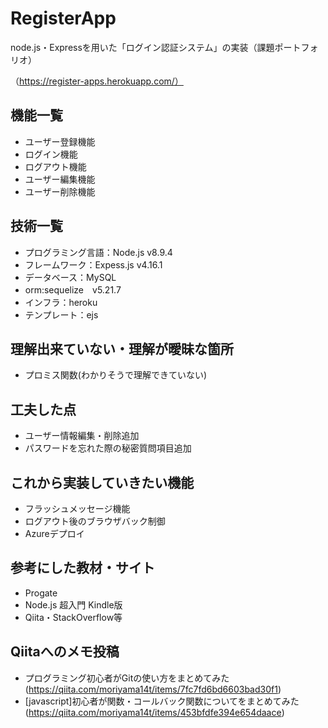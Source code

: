 # RegisterApp
 
node.js・Expressを用いた「ログイン認証システム」の実装（課題ポートフォリオ）

（https://register-apps.herokuapp.com/）

## 機能一覧
*  ユーザー登録機能
*  ログイン機能
*  ログアウト機能
*  ユーザー編集機能
*  ユーザー削除機能

## 技術一覧
*  プログラミング言語：Node.js v8.9.4
*  フレームワーク：Expess.js v4.16.1
*  データベース：MySQL
*  orm:sequelize　v5.21.7
*  インフラ：heroku 
*  テンプレート：ejs

## 理解出来ていない・理解が曖昧な箇所
*  プロミス関数(わかりそうで理解できていない)
 
## 工夫した点
*  ユーザー情報編集・削除追加
*  パスワードを忘れた際の秘密質問項目追加

## これから実装していきたい機能
*  フラッシュメッセージ機能
*  ログアウト後のブラウザバック制御
*  Azureデプロイ

## 参考にした教材・サイト
*  Progate
*  Node.js 超入門 Kindle版
*  Qiita・StackOverflow等

## Qiitaへのメモ投稿
*  プログラミング初心者がGitの使い方をまとめてみた(https://qiita.com/moriyama14t/items/7fc7fd6bd6603bad30f1)
*  [javascript]初心者が関数・コールバック関数についてをまとめてみた(https://qiita.com/moriyama14t/items/453bfdfe394e654daace)

